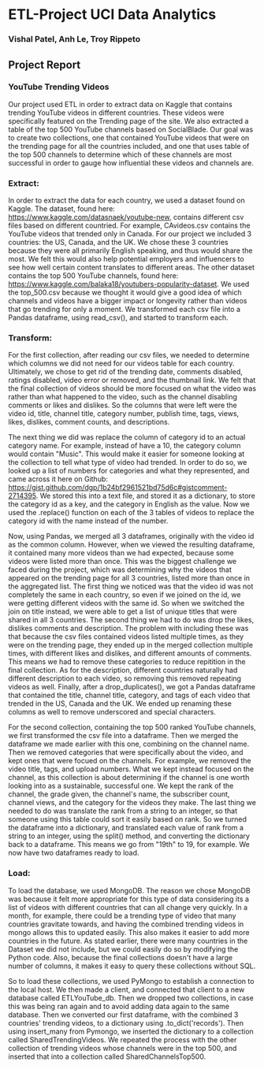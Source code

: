 # ETL-Project UCI Data Analytics
### Vishal Patel, Anh Le, Troy Rippeto

## Project Report

### YouTube Trending Videos
Our project used ETL in order to extract data on Kaggle that contains trending YouTube videos in different countries. These videos were specifically featured on the Trending page of the site. We also extracted a table of the top 500 YouTube channels based on SocialBlade. Our goal was to create two collections, one that contained YouTube videos that were on the trending page for all the countries included, and one that uses table of the top 500 channels to determine which of these channels are most successful in order to gauge how influential these videos and channels are.

### Extract:
In order to extract the data for each country, we used a dataset found on Kaggle. The dataset, found here: https://www.kaggle.com/datasnaek/youtube-new, contains different csv files based on different countried. For example, CAvideos.csv contains the YouTube videos that trended only in Canada. For our project we included 3 countries: the US, Canada, and the UK. We chose these 3 countries because they were all primarily English speaking, and thus would share the most. We felt this would also help potential employers and influencers to see how well certain content translates to different areas. 
The other dataset contains the top 500 YouTube channels, found here: https://www.kaggle.com/balaka18/youtubers-popularity-dataset. We used the top_500.csv because we thought it would give a good idea of which channels and videos have a bigger impact or longevity rather than videos that go trending for only a moment. 
We transformed each csv file into a Pandas dataframe, using read_csv(), and started to transform each.

### Transform:

For the first collection, after reading our csv files, we needed to determine which columns we did not need for our videos table for each country. Ultimately, we chose to get rid of the trending date, comments disabled, ratings disabled, video error or removed, and the thumbnail link. We felt that the final collection of videos should be more focused on what the video was rather than what happened to the video, such as the channel disabling comments or likes and dislikes. So the columns that were left were the video id, title, channel title, category number, publish time, tags, views, likes, dislikes, comment counts, and descriptions. 

The next thing we did was replace the column of category id to an actual category name. For example, instead of have a 10, the category column would contain "Music". This would make it easier for someone looking at the collection to tell what type of video had trended. 
In order to do so, we looked up a list of numbers for categories and what they represented, and came across it here on Github: https://gist.github.com/dgp/1b24bf2961521bd75d6c#gistcomment-2714395. We stored this into a text file, and stored it as a dictionary, to store the category id as a key, and the category in English as the value. 
Now we used the .replace() function on each of the 3 tables of videos to replace the category id with the name instead of the number.

Now, using Pandas, we merged all 3 dataframes, originally with the video id as the common column. However, when we viewed the resulting dataframe, it contained many more videos than we had expected, because some videos were listed more than once. This was the biggest challenge we faced during the project, which was determining why the videos that appeared on the trending page for all 3 countries, listed more than once in the aggregated list.
The first thing we noticed was that the video id was not completely the same in each country, so even if we joined on the id, we were getting different videos with the same id. So when we switched the join on title instead, we were able to get a list of unique titles that were shared in all 3 countries. 
The second thing we had to do was drop the likes, dislikes comments and description. The problem with including these was that because the csv files contained videos listed multiple times, as they were on the trending page, they ended up in the merged collection multiple times, with different likes and dislikes, and different amounts of comments. This means we had to remove these categories to reduce repitition in the final collection. As for the description, different countries naturally had different description to each video, so removing this removed repeating videos as well.
Finally, after a drop_duplicates(), we got a Pandas dataframe that contained the title, channel title, category, and tags of each video that trended in the US, Canada and the UK. We ended up renaming these columns as well to remove underscored and special characters. 

For the second collection, containing the top 500 ranked YouTube channels, we first transformed the csv file into a dataframe. Then we merged the dataframe we made earlier with this one, combining on the channel name. Then we removed categories that were specifically about the video, and kept ones that were focued on the channels. For example, we removed the video title, tags, and upload numbers. What we kept instead focused on the channel, as this collection is about determining if the channel is one worth looking into as a sustainable, successful one. We kept the rank of the channel, the grade given, the channel's name, the subscriber count, channel views, and the category for the videos they make. 
The last thing we needed to do was translate the rank from a string to an integer, so that someone using this table could sort it easily based on rank. So we turned the dataframe into a dictionary, and translated each value of rank from a string to an integer, using the split() method, and converting the dictionary back to a dataframe. This means we go from "19th" to 19, for example. We now have two dataframes ready to load.


### Load:
To load the database, we used MongoDB. The reason we chose MongoDB was because it felt more appropriate for this type of data considering its a list of videos with different countries that can all change very quickly. In a month, for example, there could be a trending type of video that many countries gravitate towards, and having the combined trending videos in mongo allows this to updated easily. This also makes it easier to add more countries in the future. As stated earlier, there were many countries in the Dataset we did not include, but we could easily do so by modifying the Python code. Also, because the final collections doesn't have a large number of columns, it makes it easy to query these collections without SQL.

So to load these collections, we used PyMongo to establish a connection to the local host. We then made a client, and connected that client to a new database called ETLYouTube_db. Then we dropped two collections, in case this was being ran again and to avoid adding data again to the same database. Then we converted our first dataframe, with the combined 3 countries' trending videos, to a dictionary using .to_dict('records'). Then using insert_many from Pymongo, we inserted the dictionary to a collection called SharedTrendingVideos. We repeated the process with the other collection of trending videos whose channels were in the top 500, and inserted that into a collection called SharedChannelsTop500.